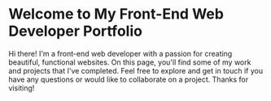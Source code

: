# Welcome to My Front-End Web Developer Portfolio

Hi there! I'm a front-end web developer with a passion for creating beautiful, functional websites. On this page, you'll find some of my work and projects that I've completed. Feel free to explore and get in touch if you have any questions or would like to collaborate on a project. Thanks for visiting!
